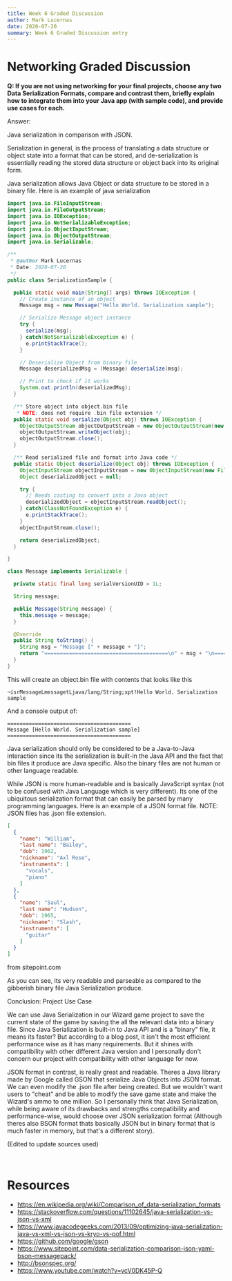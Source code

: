 ```yaml
---
title: Week 6 Graded Discussion
author: Mark Lucernas
date: 2020-07-20
summary: Week 6 Graded Discussion entry
---
```



# Networking Graded Discussion

**Q: If you are not using networking for your final projects, choose any two Data
Serialization Formats, compare and contrast them, briefly explain how to
integrate them into your Java app (with sample code), and provide use cases for
each.**

Answer:

Java serialization in comparison with JSON.

Serialization in general, is the process of translating a data structure or
object state into a format that can be stored, and de-serialization is
essentially reading the stored data structure or object back into its original
form.

Java serialization allows Java Object or data structure to be stored in a binary
file. Here is an example of java serialization

```java
import java.io.FileInputStream;
import java.io.FileOutputStream;
import java.io.IOException;
import java.io.NotSerializableException;
import java.io.ObjectInputStream;
import java.io.ObjectOutputStream;
import java.io.Serializable;

/**
 * @author Mark Lucernas
 * Date: 2020-07-20
 */
public class SerializationSample {

  public static void main(String[] args) throws IOException {
    // Create instance of an object
    Message msg = new Message("Hello World. Serialization sample");

    // Serialize Message object instance
    try {
      serialize(msg);
    } catch(NotSerializableException e) {
      e.printStackTrace();
    }

    // Deserialize Object from binary file
    Message deserializedMsg = (Message) deserialize(msg);

    // Print to check if it works
    System.out.println(deserializedMsg);
  }

  /** Store object into object.bin file
   * NOTE: does not require .bin file extension */
  public static void serialize(Object obj) throws IOException {
    ObjectOutputStream objectOutputStream = new ObjectOutputStream(new FileOutputStream("object.bin"));
    objectOutputStream.writeObject(obj);
    objectOutputStream.close();
  }

  /** Read serialized file and format into Java code */
  public static Object deserialize(Object obj) throws IOException {
    ObjectInputStream objectInputStream = new ObjectInputStream(new FileInputStream("object.bin"));
    Object deserializedObject = null;

    try {
      // Needs casting to convert into a Java object
      deserializedObject = objectInputStream.readObject();
    } catch(ClassNotFoundException e) {
      e.printStackTrace();
    }
    objectInputStream.close();

    return deserializedObject;
  }

}

class Message implements Serializable {

  private static final long serialVersionUID = 1L;

  String message;

  public Message(String message) {
    this.message = message;
  }

  @Override
  public String toString() {
    String msg = "Message [" + message + "]";
    return "========================================\n" + msg + "\n========================================";
  }
}
```

This will create an object.bin file with contents that looks like this

```
¬ísrMessageLmessagetLjava/lang/String;xpt!Hello World. Serialization sample
```

And a console output of:

```
========================================
Message [Hello World. Serialization sample]
========================================
```

Java serialization should only be considered to be a Java-to-Java interaction
since its the serialization is built-in the Java API and the fact that bin files
it produce are Java specific. Also the binary files are not human or other
language readable.


While JSON is more human-readable and is basically JavaScript syntax (not to be
confused with Java Language which is very different). Its one of the ubiquitous
serialization format that can easily be parsed by many programming languages.
Here is an example of a JSON format file. NOTE: JSON files has .json file
extension.

```json
[
  {
    "name": "William",
    "last name": "Bailey",
    "dob": 1962,
    "nickname": "Axl Rose",
    "instruments": [
      "vocals",
      "piano"
    ]
  },
  {
    "name": "Saul",
    "last name": "Hudson",
    "dob": 1965,
    "nickname": "Slash",
    "instruments": [
      "guitar"
    ]
  }
]
```

from sitepoint.com

As you can see, its very readable and parseable as compared to the gibberish
binary file Java Serialization produce.



Conclusion: Project Use Case

We can use Java Serialization in our Wizard game project to save the current
state of the game by saving the all the relevant data into a binary file. Since
Java Serialization is built-in to Java API and is a "binary" file, it means its
faster? But according to a blog post, it isn't the most efficient performance
wise as it has many requirements. But it shines with compatibility with other
different Java version and I personally don't concern our project with
compatibility with other language for now.

JSON format in contrast, is really great and readable. Theres a Java library
made by Google called GSON that serialize Java Objects into JSON format. We can
even modify the .json file after being created.  But we wouldn't want users to
"cheat" and be able to modify the save game state and make the Wizard's ammo to
one million. So I personally think that Java Serialization, while being aware of
its drawbacks and strengths compatibility and performance-wise, would choose
over JSON serialization format (Although theres also BSON format thats basically
JSON but in binary format that is much faster in memory, but that's a different
story).


(Edited to update sources used)


<br>

# Resources

  - https://en.wikipedia.org/wiki/Comparison_of_data-serialization_formats
  - https://stackoverflow.com/questions/11102645/java-serialization-vs-json-vs-xml
  - https://www.javacodegeeks.com/2013/09/optimizing-java-serialization-java-vs-xml-vs-json-vs-kryo-vs-pof.html
  - https://github.com/google/gson
  - https://www.sitepoint.com/data-serialization-comparison-json-yaml-bson-messagepack/
  - http://bsonspec.org/
  - https://www.youtube.com/watch?v=vcV0DK45P-Q

